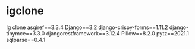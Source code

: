 # igclone
Ig clone
asgiref==3.3.4
Django==3.2
django-crispy-forms==1.11.2
django-tinymce==3.3.0
djangorestframework==3.12.4
Pillow==8.2.0
pytz==2021.1
sqlparse==0.4.1
